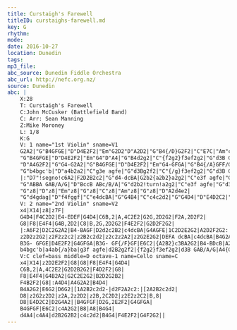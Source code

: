 ```yaml
---
title: Curstaigh's Farewell
titleID: curstaighs-farewell.md
key: G
rhythm: 
mode:
date: 2016-10-27
location: Dunedin
tags:
mp3_file:
abc_source: Dunedin Fiddle Orchestra
abc_url: http://nefc.org.nz/
source: Dunedin
abc: |
    X:28
    T: Curstaigh's Farewell
    C:John McCusker (Battlefield Band)
    C: Arr: Sean Manning
    Z:Mike Moroney
    L: 1/8
    K:G
    V: 1 name="1st Violin" sname=V1
    G2A2|"G"B4GFGE|"D"D4E2F2|"Em"G2D2"D"A2D2|"G"B4{/D}G2F2|"C"E7C|"Am"c3B!turn!A2G2|"G"B4BGcB|"D"A4d2!turn!c2|
    "G"B4GFGE|"D"D4E2F2|"Em"G4"D"A4|"G"B4d2g2|"C"{f2g2}f3ef2g2|"G"d3B GAB/2A/2G|
    "D"A4G2F2|"G"G4-G2A2|"G"B4GFGE|"D"D4E2F2|"Em"G4-GFGA|"G"B4{/A}GFF/G/F|"C"E4-E3E|"Am"{A2B2}c3B{/B}A2G2|"G"B4BDcB|"D"A4-Adga|
    "G"b4bgc'b|"D"a4b2a2|"C"g3e agfe|"G"d3Bg2f2|"C"{/g}f3ef2g2|"G"d3B GAB/A/G|"D"A3{/B}AG2F2|"G"G4A2B2|
    |:"D7"!segno!c6A2|F2D2B2c2|"G"d4-dcBA|G2b2{a2b2}a2g2|"C"e3f agfe|"G"d3B cBAG|1"Am"A8|"D"F4A2B2:|2"Am"A8-|"D"A4G2A2|
    "G"ABBA GAB/A/G|"D"BccB ABc/B/A|"G"d2b2!turn!a2g2|"C"e3f agfe|"G"d3B cBAG|"D"A2a2efgf|"C"g8-|"G"!fine!g4z4||
    "G"z8|"D"z8|"Em"z8|"G"z8|"C"z8|"Am"z8|"G"z8|"D"A2d4e2|
    "G"d4gdag|"D"f4fggf|"C"e4dcBA|"G"G4B4|"C"c4c2d2|"G"G4D4|"D"E4D2C2|"G"D4A2B2!D.S.!|
    V: 2 name="2nd Violin" sname=V2
    x4|X14|z8|z7F|
    G4D4|F4C2D2|E4-EDEF|G4D4|C6B,2|A,4C2E2|G2G,2D2G2|F2A,2D2F2|
    G8|F8|E4F4|G4B,2D2|C8|B,2G,2D2G2|F4E2F2|G2D2F2G2|
    |:A6F2|D2C2G2A2|B4-BAGF|D2d2c2B2|c4dcBA|G4AGFE|1C2D2E2G2|A2D2F2G2:|2C2D2E2G2|D4B,2C2|
    z2D2z2G2|z2F2z2c2|z2B2c2d2|z2c2z2A2|z2G2E2G2|DEFA dcBA|c4dcBA|B4G2A2||
    B3G- GFGE|D4E2F2|G4GFGA|B3G- GF{/F}GF|E6C2|{A2B2}c3BA2G2|B4-BDcB|A2d2g2a2|
    b4bgc'b|a4ab{/a}ba|g3f agfe|d2B2g2f2|{f2g2}f3ef2g2|d3B GAB/A/G|A4{G2A2}G2F2|G4F2G2||
    V:C clef=bass middle=D octave-1 name=Cello sname=C
    x4|X14|z2D2E2F2|G8|G8|F8|E4F4|G4D4|
    C6B,2|A,4C2E2|G2D2B2G2|F4D2F2|G8|
    F8|E4F4|G4B2A2|G2C2E2G2|B2D2G2B2|
    F4B2F2|G8|:A4D4|A4G2A2|B4D4|
    B4A2G2|E6G2|D6G2|[1A2B2c2d2-|d2F2A2c2:|[2A2B2c2d2|
    D8|z2G2z2D2|z2A,2z2D2|z2B,2C2D2|z2E2z2C2|B,8|
    D8|E4D2C2|D2G4A2||B4GFGF|D2G,2E2F2|G4GFGA|
    B4GFGF|E6C2|c4A2G2|B8|A8|B4G4|
    d4A4|c4A4|d2B2G2B2|c4c2d2|B4G4|F4E2F2|G4F2G2||
---
```

